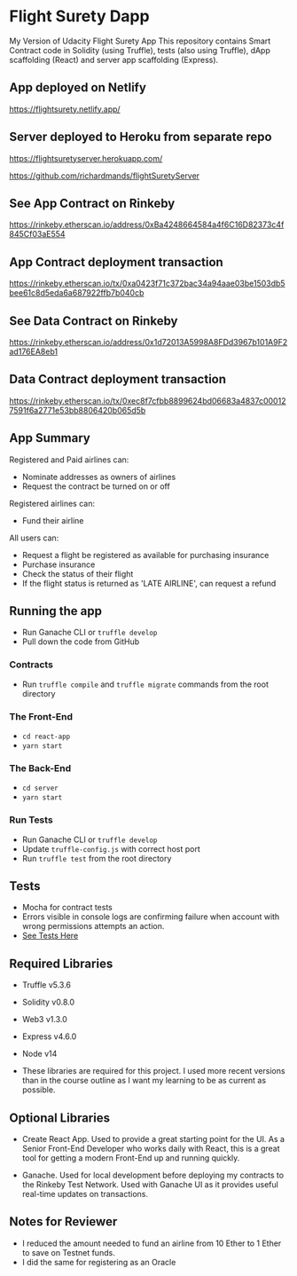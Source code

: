 # Flight Surety Dapp
My Version of Udacity Flight Surety App
This repository contains Smart Contract code in Solidity (using Truffle), tests (also using Truffle), dApp scaffolding (React) and server app scaffolding (Express).

## App deployed on Netlify
https://flightsurety.netlify.app/
## Server deployed to Heroku from separate repo
https://flightsuretyserver.herokuapp.com/

https://github.com/richardmands/flightSuretyServer
## See App Contract on Rinkeby
https://rinkeby.etherscan.io/address/0xBa4248664584a4f6C16D82373c4f845Cf03aE554
## App Contract deployment transaction
https://rinkeby.etherscan.io/tx/0xa0423f71c372bac34a94aae03be1503db5bee61c8d5eda6a687922ffb7b040cb
## See Data Contract on Rinkeby
https://rinkeby.etherscan.io/address/0x1d72013A5998A8FDd3967b101A9F2ad176EA8eb1
## Data Contract deployment transaction
https://rinkeby.etherscan.io/tx/0xec8f7cfbb8899624bd06683a4837c000127591f6a2771e53bb8806420b065d5b

## App Summary
Registered and Paid airlines can:
- Nominate addresses as owners of airlines
- Request the contract be turned on or off

Registered airlines can:
- Fund their airline

All users can:
- Request a flight be registered as available for purchasing insurance
- Purchase insurance
- Check the status of their flight
- If the flight status is returned as 'LATE AIRLINE', can request a refund

## Running the app
- Run Ganache CLI or `truffle develop`
- Pull down the code from GitHub

### Contracts
- Run `truffle compile` and `truffle migrate` commands from the root directory

### The Front-End
- `cd react-app`
- `yarn start`

### The Back-End
- `cd server`
- `yarn start`

### Run Tests
- Run Ganache CLI or `truffle develop`
- Update `truffle-config.js` with correct host port
- Run `truffle test` from the root directory

## Tests
- Mocha for contract tests
- Errors visible in console logs are confirming failure when account with wrong permissions attempts an action.
- [See Tests Here](https://github.com/richardmands/supplyChain/blob/master/test/TestSupplychain.js)

## Required Libraries
- Truffle v5.3.6
- Solidity v0.8.0
- Web3 v1.3.0
- Express v4.6.0
- Node v14

- These libraries are required for this project. I used more recent versions than in the course outline as I want my learning to be as current as possible.

## Optional Libraries
- Create React App. Used to provide a great starting point for the UI. As a Senior Front-End Developer who works daily with React, this is a great tool for getting a modern Front-End up and running quickly.

- Ganache. Used for local development before deploying my contracts to the Rinkeby Test Network. Used with Ganache UI as it provides useful real-time updates on transactions.

## Notes for Reviewer
- I reduced the amount needed to fund an airline from 10 Ether to 1 Ether to save on Testnet funds.
- I did the same for registering as an Oracle
